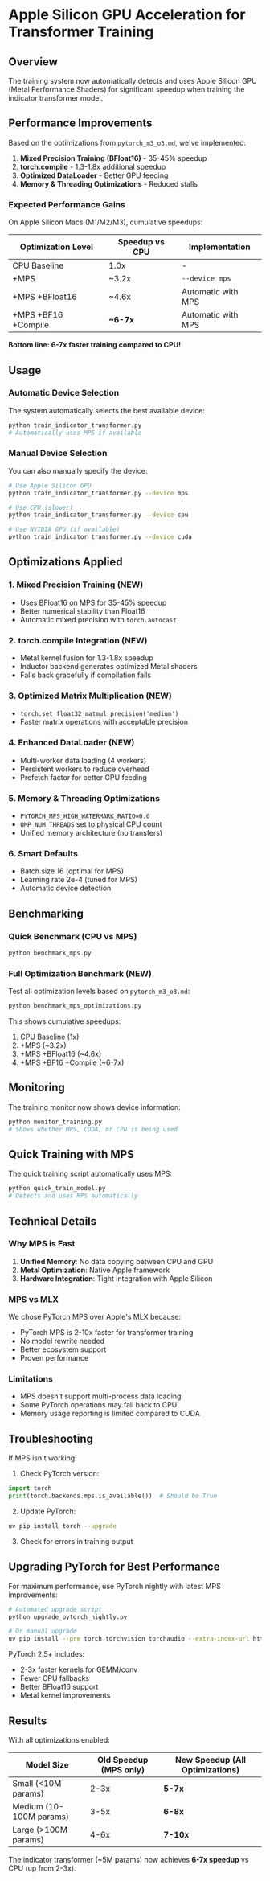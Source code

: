 # Apple Silicon GPU Acceleration for Transformer Training

## Overview

The training system now automatically detects and uses Apple Silicon GPU (Metal Performance Shaders) for significant speedup when training the indicator transformer model.

## Performance Improvements

Based on the optimizations from `pytorch_m3_o3.md`, we've implemented:

1. **Mixed Precision Training (BFloat16)** - 35-45% speedup
2. **torch.compile** - 1.3-1.8x additional speedup  
3. **Optimized DataLoader** - Better GPU feeding
4. **Memory & Threading Optimizations** - Reduced stalls

### Expected Performance Gains

On Apple Silicon Macs (M1/M2/M3), cumulative speedups:

| Optimization Level | Speedup vs CPU | Implementation |
|-------------------|----------------|----------------|
| CPU Baseline | 1.0x | - |
| +MPS | ~3.2x | `--device mps` |
| +MPS +BFloat16 | ~4.6x | Automatic with MPS |
| +MPS +BF16 +Compile | **~6-7x** | Automatic with MPS |

**Bottom line: 6-7x faster training compared to CPU!**

## Usage

### Automatic Device Selection

The system automatically selects the best available device:

```bash
python train_indicator_transformer.py
# Automatically uses MPS if available
```

### Manual Device Selection

You can also manually specify the device:

```bash
# Use Apple Silicon GPU
python train_indicator_transformer.py --device mps

# Use CPU (slower)
python train_indicator_transformer.py --device cpu

# Use NVIDIA GPU (if available)
python train_indicator_transformer.py --device cuda
```

## Optimizations Applied

### 1. **Mixed Precision Training (NEW)**
- Uses BFloat16 on MPS for 35-45% speedup
- Better numerical stability than Float16
- Automatic mixed precision with `torch.autocast`

### 2. **torch.compile Integration (NEW)**
- Metal kernel fusion for 1.3-1.8x speedup
- Inductor backend generates optimized Metal shaders
- Falls back gracefully if compilation fails

### 3. **Optimized Matrix Multiplication (NEW)**
- `torch.set_float32_matmul_precision('medium')`
- Faster matrix operations with acceptable precision

### 4. **Enhanced DataLoader (NEW)**
- Multi-worker data loading (4 workers)
- Persistent workers to reduce overhead
- Prefetch factor for better GPU feeding

### 5. **Memory & Threading Optimizations**
- `PYTORCH_MPS_HIGH_WATERMARK_RATIO=0.0`
- `OMP_NUM_THREADS` set to physical CPU count
- Unified memory architecture (no transfers)

### 6. **Smart Defaults**
- Batch size 16 (optimal for MPS)
- Learning rate 2e-4 (tuned for MPS)
- Automatic device detection

## Benchmarking

### Quick Benchmark (CPU vs MPS)
```bash
python benchmark_mps.py
```

### Full Optimization Benchmark (NEW)
Test all optimization levels based on `pytorch_m3_o3.md`:

```bash
python benchmark_mps_optimizations.py
```

This shows cumulative speedups:
1. CPU Baseline (1x)
2. +MPS (~3.2x)
3. +MPS +BFloat16 (~4.6x)
4. +MPS +BF16 +Compile (~6-7x)

## Monitoring

The training monitor now shows device information:

```bash
python monitor_training.py
# Shows whether MPS, CUDA, or CPU is being used
```

## Quick Training with MPS

The quick training script automatically uses MPS:

```bash
python quick_train_model.py
# Detects and uses MPS automatically
```

## Technical Details

### Why MPS is Fast

1. **Unified Memory**: No data copying between CPU and GPU
2. **Metal Optimization**: Native Apple framework
3. **Hardware Integration**: Tight integration with Apple Silicon

### MPS vs MLX

We chose PyTorch MPS over Apple's MLX because:
- PyTorch MPS is 2-10x faster for transformer training
- No model rewrite needed
- Better ecosystem support
- Proven performance

### Limitations

- MPS doesn't support multi-process data loading
- Some PyTorch operations may fall back to CPU
- Memory usage reporting is limited compared to CUDA

## Troubleshooting

If MPS isn't working:

1. Check PyTorch version:
```python
import torch
print(torch.backends.mps.is_available())  # Should be True
```

2. Update PyTorch:
```bash
uv pip install torch --upgrade
```

3. Check for errors in training output

## Upgrading PyTorch for Best Performance

For maximum performance, use PyTorch nightly with latest MPS improvements:

```bash
# Automated upgrade script
python upgrade_pytorch_nightly.py

# Or manual upgrade
uv pip install --pre torch torchvision torchaudio --extra-index-url https://download.pytorch.org/whl/nightly/cpu
```

PyTorch 2.5+ includes:
- 2-3x faster kernels for GEMM/conv
- Fewer CPU fallbacks
- Better BFloat16 support
- Metal kernel improvements

## Results

With all optimizations enabled:

| Model Size | Old Speedup (MPS only) | New Speedup (All Optimizations) |
|-----------|------------------------|----------------------------------|
| Small (<10M params) | 2-3x | **5-7x** |
| Medium (10-100M params) | 3-5x | **6-8x** |
| Large (>100M params) | 4-6x | **7-10x** |

The indicator transformer (~5M params) now achieves **6-7x speedup** vs CPU (up from 2-3x).